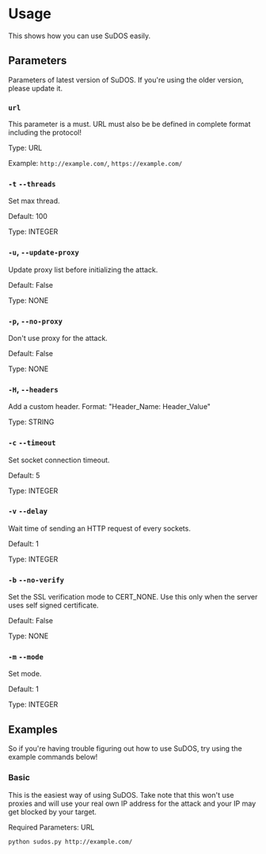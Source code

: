 # Usage
This shows how you can use SuDOS easily.

## Parameters
Parameters of latest version of SuDOS. If you're using the older version, please update it.

### `url`
This parameter is a must. URL must also be be defined in complete format including the protocol!

Type: URL

Example: `http://example.com/`, `https://example.com/`

### `-t` `--threads`
Set max thread.

Default: 100

Type: INTEGER

### `-u`, `--update-proxy`
Update proxy list before initializing the attack.

Default: False

Type: NONE

### `-p`, `--no-proxy`
Don't use proxy for the attack.

Default: False

Type: NONE

### `-H`, `--headers`
Add a custom header. Format: "Header_Name: Header_Value"

Type: STRING

### `-c` `--timeout`
Set socket connection timeout.

Default: 5

Type: INTEGER

### `-v` `--delay`
Wait time of sending an HTTP request of every sockets.

Default: 1

Type: INTEGER

### `-b` `--no-verify`
Set the SSL verification mode to CERT_NONE. Use this only when the server uses self signed certificate.

Default: False

Type: NONE

### `-m` `--mode`
Set mode.

Default: 1

Type: INTEGER

## Examples
So if you're having trouble figuring out how to use SuDOS, try using the example commands below!

### Basic
This is the easiest way of using SuDOS. Take note that this won't use proxies and will use your real own IP address for the attack and your IP may get blocked by your target.

Required Parameters: URL
```
python sudos.py http://example.com/
```
